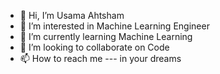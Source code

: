 - 👋 Hi, I’m Usama Ahtsham 
- 👀 I’m interested in Machine Learning Engineer
- 🌱 I’m currently learning Machine Learning
- 💞️ I’m looking to collaborate on Code
- 📫 How to reach me --- in your dreams

<!---
usaaht/usaaht is a ✨ special ✨ repository because its `README.md` (this file) appears on your GitHub profile.
You can click the Preview link to take a look at your changes.
--->

